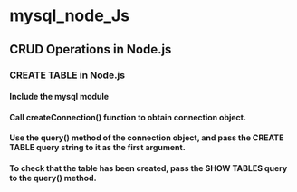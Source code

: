 # mysql_node_Js

## CRUD Operations in Node.js

### CREATE TABLE in Node.js
#### Include the mysql module

#### Call createConnection() function to obtain connection object.
#### Use the query() method of the connection object, and pass the CREATE TABLE query string to it as the first argument.
#### To check that the table has been created, pass the SHOW TABLES query to the query() method.
